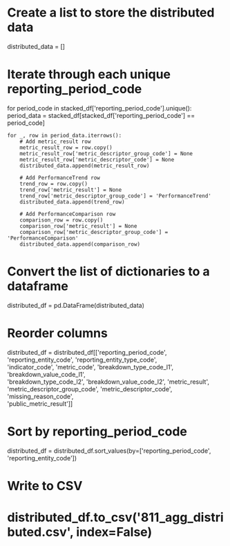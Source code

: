 # Create a list to store the distributed data
distributed_data = []

# Iterate through each unique reporting_period_code
for period_code in stacked_df['reporting_period_code'].unique():
    period_data = stacked_df[stacked_df['reporting_period_code'] == period_code]
    
    for _, row in period_data.iterrows():
        # Add metric_result row
        metric_result_row = row.copy()
        metric_result_row['metric_descriptor_group_code'] = None
        metric_result_row['metric_descriptor_code'] = None
        distributed_data.append(metric_result_row)
        
        # Add PerformanceTrend row
        trend_row = row.copy()
        trend_row['metric_result'] = None
        trend_row['metric_descriptor_group_code'] = 'PerformanceTrend'
        distributed_data.append(trend_row)
        
        # Add PerformanceComparison row
        comparison_row = row.copy()
        comparison_row['metric_result'] = None
        comparison_row['metric_descriptor_group_code'] = 'PerformanceComparison'
        distributed_data.append(comparison_row)

# Convert the list of dictionaries to a dataframe
distributed_df = pd.DataFrame(distributed_data)

# Reorder columns
distributed_df = distributed_df[['reporting_period_code', 'reporting_entity_code', 'reporting_entity_type_code', \
                                 'indicator_code', 'metric_code', 'breakdown_type_code_l1', 'breakdown_value_code_l1', \
                                 'breakdown_type_code_l2', 'breakdown_value_code_l2', 'metric_result', \
                                 'metric_descriptor_group_code', 'metric_descriptor_code', 'missing_reason_code', \
                                 'public_metric_result']]

# Sort by reporting_period_code
distributed_df = distributed_df.sort_values(by=['reporting_period_code', 'reporting_entity_code'])

# Write to CSV
# distributed_df.to_csv('811_agg_distributed.csv', index=False)
